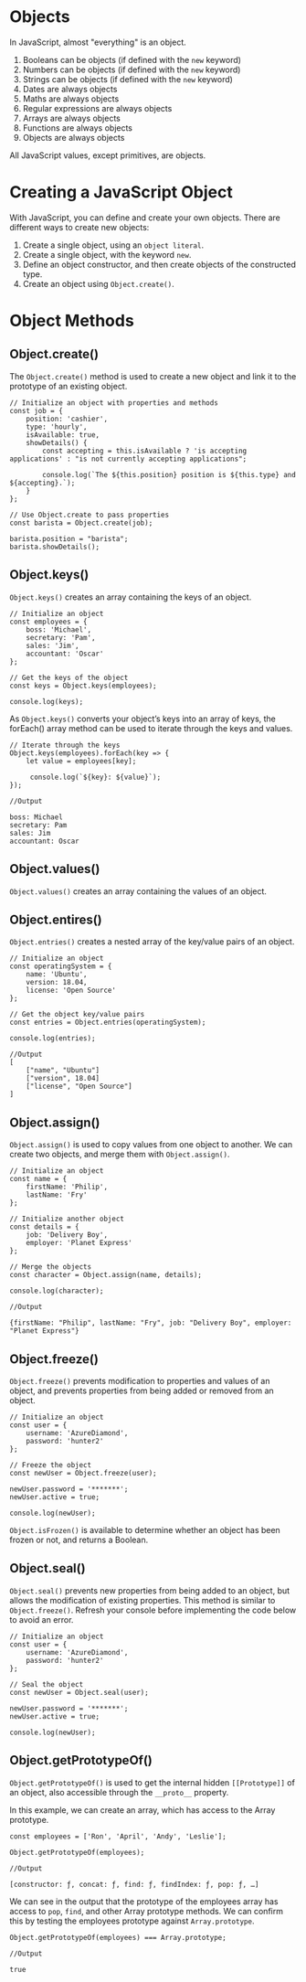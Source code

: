 # Objects

In JavaScript, almost "everything" is an object.

1. Booleans can be objects (if defined with the `new` keyword)
2. Numbers can be objects (if defined with the `new` keyword)
3. Strings can be objects (if defined with the `new` keyword)
4. Dates are always objects
5. Maths are always objects
6. Regular expressions are always objects
7. Arrays are always objects
8. Functions are always objects
9. Objects are always objects

All JavaScript values, except primitives, are objects.

# Creating a JavaScript Object

With JavaScript, you can define and create your own objects. There are different ways to create new objects:

1. Create a single object, using an `object literal`.
2. Create a single object, with the keyword `new`.
3. Define an object constructor, and then create objects of the constructed type.
4. Create an object using `Object.create()`.

# Object Methods

## Object.create()
The `Object.create()` method is used to create a new object and link it to the prototype of an existing object.

``` 
// Initialize an object with properties and methods
const job = {
    position: 'cashier',
    type: 'hourly',
    isAvailable: true,
    showDetails() {
        const accepting = this.isAvailable ? 'is accepting applications' : "is not currently accepting applications";

        console.log(`The ${this.position} position is ${this.type} and ${accepting}.`);
    }
};

// Use Object.create to pass properties
const barista = Object.create(job);

barista.position = "barista";
barista.showDetails();
```

## Object.keys()
`Object.keys()` creates an array containing the keys of an object.

```
// Initialize an object
const employees = {
	boss: 'Michael',
	secretary: 'Pam',
	sales: 'Jim',
	accountant: 'Oscar'
};

// Get the keys of the object
const keys = Object.keys(employees);

console.log(keys);
```
As `Object.keys()` converts your object’s keys into an array of keys, the forEach() array method can be used to iterate through the keys and values.

```
// Iterate through the keys
Object.keys(employees).forEach(key => {
    let value = employees[key];

	 console.log(`${key}: ${value}`);
});
```

```
//Output

boss: Michael
secretary: Pam
sales: Jim
accountant: Oscar

```
## Object.values()
`Object.values()` creates an array containing the values of an object.

## Object.entires()
`Object.entries()` creates a nested array of the key/value pairs of an object.

```
// Initialize an object
const operatingSystem = {
    name: 'Ubuntu',
    version: 18.04,
    license: 'Open Source'
};

// Get the object key/value pairs
const entries = Object.entries(operatingSystem);

console.log(entries);
```
```
//Output
[
    ["name", "Ubuntu"]
    ["version", 18.04]
    ["license", "Open Source"]
]
```

## Object.assign()
`Object.assign()` is used to copy values from one object to another. We can create two objects, and merge them with `Object.assign()`.

```
// Initialize an object
const name = {
    firstName: 'Philip',
    lastName: 'Fry'
};

// Initialize another object
const details = {
    job: 'Delivery Boy',
    employer: 'Planet Express'
};

// Merge the objects
const character = Object.assign(name, details);

console.log(character);
```
```
//Output

{firstName: "Philip", lastName: "Fry", job: "Delivery Boy", employer: "Planet Express"}
```
## Object.freeze()
`Object.freeze()` prevents modification to properties and values of an object, and prevents properties from being added or removed from an object.

```
// Initialize an object
const user = {
	username: 'AzureDiamond',
	password: 'hunter2'
};

// Freeze the object
const newUser = Object.freeze(user);

newUser.password = '*******';
newUser.active = true;

console.log(newUser);
```

`Object.isFrozen()` is available to determine whether an object has been frozen or not, and returns a Boolean.

## Object.seal()
`Object.seal()` prevents new properties from being added to an object, but allows the modification of existing properties. This method is similar to `Object.freeze()`. Refresh your console before implementing the code below to avoid an error.

```
// Initialize an object
const user = {
	username: 'AzureDiamond',
	password: 'hunter2'
};

// Seal the object
const newUser = Object.seal(user);

newUser.password = '*******';
newUser.active = true;

console.log(newUser);
```

## Object.getPrototypeOf()
`Object.getPrototypeOf()` is used to get the internal hidden `[[Prototype]]` of an object, also accessible through the `__proto__` property.

In this example, we can create an array, which has access to the Array prototype.

```
const employees = ['Ron', 'April', 'Andy', 'Leslie'];

Object.getPrototypeOf(employees);
```

```
//Output

[constructor: ƒ, concat: ƒ, find: ƒ, findIndex: ƒ, pop: ƒ, …]
```

We can see in the output that the prototype of the employees array has access to `pop`, `find`, and other Array prototype methods. We can confirm this by testing the employees prototype against `Array.prototype`.

```
Object.getPrototypeOf(employees) === Array.prototype;
```

```
//Output

true
```